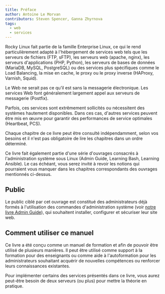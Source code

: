 ```yaml
---
title: Préface
author: Antoine Le Morvan
contributors: Steven Spencer, Ganna Zhyrnova
tags:
  - web
  - services
---
```


<!-- markdownlint-disable MD025 MD007 -->

Rocky Linux fait partie de la famille Enterprise Linux, ce qui le rend particulièrement adapté à l'hébergement de services web tels que les serveurs de fichiers (FTP, sFTP), les serveurs web (apache, nginx), les serveurs d'applications (PHP, Python), les serveurs de bases de données (MariaDB, MySQL, PostgreSQL) ou des services plus spécifiques comme le Load Balancing, la mise en cache, le proxy ou le proxy inverse (HAProxy, Varnish, Squid).

Le Web ne serait pas ce qu’il est sans la messagerie électronique. Les services Web font généralement largement appel aux serveurs de messagerie (Postfix).

Parfois, ces services sont extrêmement sollicités ou nécessitent des systèmes hautement disponibles. Dans ces cas, d'autres services peuvent être mis en œuvre pour garantir des performances de service optimales (Heartbeat, PCS).

Chaque chapitre de ce livre peut être consulté indépendamment, selon vos besoins et il n'est pas obligatoire de lire les chapitres dans un ordre déterminé.

Ce livre fait également partie d'une série d'ouvrages consacrés à l'administration système sous Linux (Admin Guide, Learning Bash, Learning Ansible). Le cas échéant, vous serez invité à revoir les notions qui pourraient vous manquer dans les chapitres correspondants des ouvrages mentionnés ci-dessus.

## Public

Le public ciblé par cet ouvrage est constitué des administrateurs déjà formés à l'utilisation des commandes d'administration système (voir [notre livre Admin Guide](../admin_guide/00-toc.md)), qui souhaitent installer, configurer et sécuriser leur site web.

## Comment utiliser ce manuel

Ce livre a été conçu comme un manuel de formation et afin de pouvoir être utilisé de plusieurs manières. Il peut être utilisé comme support à la formation pour des enseignants ou comme aide à l'autoformation pour les administrateurs souhaitant acquérir de nouvelles compétences ou renforcer leurs connaissances existantes.

Pour implémenter certains des services présentés dans ce livre, vous aurez peut-être besoin de deux serveurs (ou plus) pour mettre la théorie en pratique.
